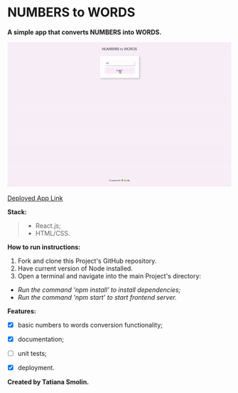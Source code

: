 # NUMBERS to WORDS

**A simple app that converts NUMBERS into WORDS.**

![background](./numbers-to-words.gif)

[Deployed App Link](https://my-numbers-to-words.web.app/)

**Stack:**
> - React.js;
> - HTML/CSS.

**How to run instructions:**
1. Fork and clone this Project's GitHub repository.  
2. Have current version of Node installed.
3. Open a terminal and navigate into the main Project's directory:
* _Run the command 'npm install' to install dependencies;_
* _Run the command 'npm start' to start frontend server._

**Features:**
- [x] basic numbers to words conversion functionality;
- [x] documentation;
- [ ] unit tests;
- [x] deployment.


**Created by Tatiana Smolin.**

